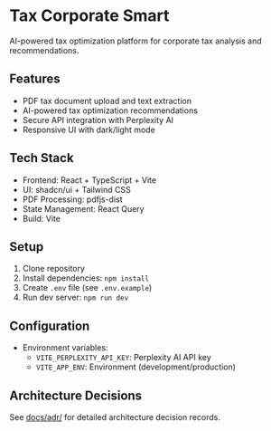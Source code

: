 # Tax Corporate Smart

AI-powered tax optimization platform for corporate tax analysis and recommendations.

## Features
- PDF tax document upload and text extraction
- AI-powered tax optimization recommendations
- Secure API integration with Perplexity AI
- Responsive UI with dark/light mode

## Tech Stack
- Frontend: React + TypeScript + Vite
- UI: shadcn/ui + Tailwind CSS
- PDF Processing: pdfjs-dist
- State Management: React Query
- Build: Vite

## Setup
1. Clone repository
2. Install dependencies: `npm install`
3. Create `.env` file (see `.env.example`)
4. Run dev server: `npm run dev`

## Configuration
- Environment variables:
  - `VITE_PERPLEXITY_API_KEY`: Perplexity AI API key
  - `VITE_APP_ENV`: Environment (development/production)

## Architecture Decisions
See [docs/adr/](docs/adr/) for detailed architecture decision records.
